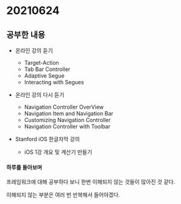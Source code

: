 # 20210624

## 공부한 내용
+ 온라인 강의 듣기
  - Target-Action
  - Tab Bar Controller
  - Adaptive Segue
  - Interacting with Segues

+ 온라인 강의 다시 듣기
  - Navigation Controller OverView
  - Navigation Item and Navigation Bar
  - Customizing Navigation Controller
  - Navigation Controller with Toolbar

+ Stanford iOS 한글자막 강의
  - iOS 1강 개요 및 계산기 만들기

#### 하루를 돌아보며
프레임워크에 대해 공부하다 보니 한번 이해되지 않는 것들이 많아진 것 같다.

이해되지 않는 부분은 여러 번 반복해서 들어야겠다.
